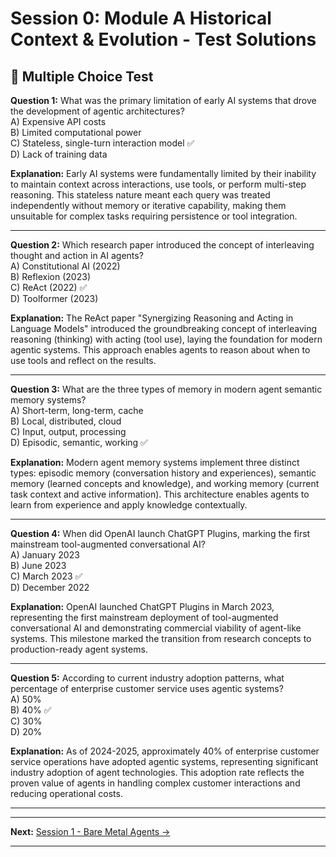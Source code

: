 # Session 0: Module A Historical Context & Evolution - Test Solutions

## 📝 Multiple Choice Test

**Question 1:** What was the primary limitation of early AI systems that drove the development of agentic architectures?  
A) Expensive API costs  
B) Limited computational power  
C) Stateless, single-turn interaction model ✅  
D) Lack of training data  

**Explanation:** Early AI systems were fundamentally limited by their inability to maintain context across interactions, use tools, or perform multi-step reasoning. This stateless nature meant each query was treated independently without memory or iterative capability, making them unsuitable for complex tasks requiring persistence or tool integration.

---

**Question 2:** Which research paper introduced the concept of interleaving thought and action in AI agents?  
A) Constitutional AI (2022)  
B) Reflexion (2023)  
C) ReAct (2022) ✅  
D) Toolformer (2023)  

**Explanation:** The ReAct paper "Synergizing Reasoning and Acting in Language Models" introduced the groundbreaking concept of interleaving reasoning (thinking) with acting (tool use), laying the foundation for modern agentic systems. This approach enables agents to reason about when to use tools and reflect on the results.

---

**Question 3:** What are the three types of memory in modern agent semantic memory systems?  
A) Short-term, long-term, cache  
B) Local, distributed, cloud  
C) Input, output, processing  
D) Episodic, semantic, working ✅  

**Explanation:** Modern agent memory systems implement three distinct types: episodic memory (conversation history and experiences), semantic memory (learned concepts and knowledge), and working memory (current task context and active information). This architecture enables agents to learn from experience and apply knowledge contextually.

---

**Question 4:** When did OpenAI launch ChatGPT Plugins, marking the first mainstream tool-augmented conversational AI?  
A) January 2023  
B) June 2023  
C) March 2023 ✅  
D) December 2022  

**Explanation:** OpenAI launched ChatGPT Plugins in March 2023, representing the first mainstream deployment of tool-augmented conversational AI and demonstrating commercial viability of agent-like systems. This milestone marked the transition from research concepts to production-ready agent systems.

---

**Question 5:** According to current industry adoption patterns, what percentage of enterprise customer service uses agentic systems?  
A) 50%  
B) 40% ✅  
C) 30%  
D) 20%  

**Explanation:** As of 2024-2025, approximately 40% of enterprise customer service operations have adopted agentic systems, representing significant industry adoption of agent technologies. This adoption rate reflects the proven value of agents in handling complex customer interactions and reducing operational costs.

---

---

**Next:** [Session 1 - Bare Metal Agents →](Session1_Bare_Metal_Agents.md)

---
